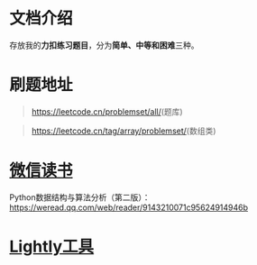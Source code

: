 # 文档介绍

存放我的**力扣练习题目**，分为**简单、中等和困难**三种。

# 刷题地址
><https://leetcode.cn/problemset/all/>(题库)

><https://leetcode.cn/tag/array/problemset/>(数组类)

# [微信读书](https://weread.qq.com/web/shelf)

Python数据结构与算法分析（第二版）：<https://weread.qq.com/web/reader/9143210071c95624914946b>

# [Lightly工具](https://60c91731.lightly.teamcode.com/)
